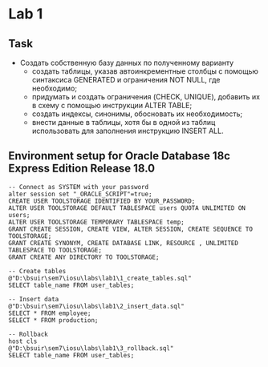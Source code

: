 # Lab 1

## Task

- Создать собственную базу данных по полученному варианту
  - создать таблицы, указав автоинкрементные столбцы с помощью синтаксиса GENERATED и ограничения NOT NULL, где необходимо;
  - придумать и создать ограничения (CHECK, UNIQUE), добавить их в схему с помощью инструкции ALTER TABLE; 
  - создать индексы, синонимы, обосновать их необходимость;
  - внести данные в таблицы, хотя бы в одной из таблиц использовать для заполнения инструкцию INSERT ALL.

## Environment setup for Oracle Database 18c Express Edition Release 18.0

```oraclesqlplus
-- Connect as SYSTEM with your password
alter session set "_ORACLE_SCRIPT"=true;
CREATE USER TOOLSTORAGE IDENTIFIED BY YOUR_PASSWORD;
ALTER USER TOOLSTORAGE DEFAULT TABLESPACE users QUOTA UNLIMITED ON users;
ALTER USER TOOLSTORAGE TEMPORARY TABLESPACE temp;
GRANT CREATE SESSION, CREATE VIEW, ALTER SESSION, CREATE SEQUENCE TO TOOLSTORAGE;
GRANT CREATE SYNONYM, CREATE DATABASE LINK, RESOURCE , UNLIMITED TABLESPACE TO TOOLSTORAGE;
GRANT CREATE ANY DIRECTORY TO TOOLSTORAGE;
```

```oraclesqlplus
-- Create tables
@"D:\bsuir\sem7\iosu\labs\lab1\1_create_tables.sql"
SELECT table_name FROM user_tables;

-- Insert data
@"D:\bsuir\sem7\iosu\labs\lab1\2_insert_data.sql"
SELECT * FROM employee;
SELECT * FROM production;

-- Rollback
host cls
@"D:\bsuir\sem7\iosu\labs\lab1\3_rollback.sql"
SELECT table_name FROM user_tables;
```
